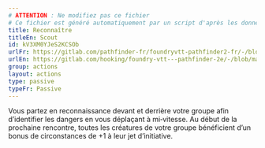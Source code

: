 ```yaml
---
# ATTENTION : Ne modifiez pas ce fichier
# Ce fichier est généré automatiquement par un script d'après les données du module Foundry VTT officiel et de sa traduction
title: Reconnaître
titleEn: Scout
id: kV3XM0YJeS2KCSOb
urlFr: https://gitlab.com/pathfinder-fr/foundryvtt-pathfinder2-fr/-/blob/master/data/actions/kV3XM0YJeS2KCSOb.htm
urlEn: https://gitlab.com/hooking/foundry-vtt---pathfinder-2e/-/blob/master/packs/data/actions.db/scout.json
group: actions
layout: actions
type: passive
typeFr: Passive
---
```

Vous partez en reconnaissance devant et derrière votre groupe afin d’identifier les dangers en vous déplaçant à mi‑vitesse. Au début de la prochaine rencontre, toutes les créatures de votre groupe bénéficient d’un bonus de circonstances de +1 à leur jet d’initiative.
